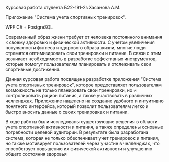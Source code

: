 Курсовая работа студента Б22-191-2з Хасанова А.М.

Приложение "Система учета спортивных тренировок".

WPF C# + PostgreSQL

Современный образ жизни требует от человека постоянного внимания к своему здоровью и физической активности. С учетом увеличения популярности фитнеса и здорового образа жизни, многие люди стремятся оптимизировать свои тренировки и питание. В связи с этим возникает необходимость в разработке эффективных инструментов, которые помогут пользователям планировать и отслеживать свои спортивные достижения.

Данная курсовая работа посвящена разработке приложения "Система учета спортивных тренировок", которое предоставляет пользователям возможность не только планировать свои тренировки, но и контролировать рацион питания, а также участвовать в различных челленджах. Приложение нацелено на создание удобного и интуитивно понятного интерфейса, который позволит пользователям легко и быстро вносить данные о своих тренировках и питании.

В ходе работы были исследованы существующие решения в области учета спортивной активности и питания, а также определены основные потребности целевой аудитории. В результате была разработана система, которая не только обеспечивает учет тренировок и питания, но также мотивирует пользователей через участие в челленджах, что способствует повышению их физической активности и улучшению общего состояния здоровья 
